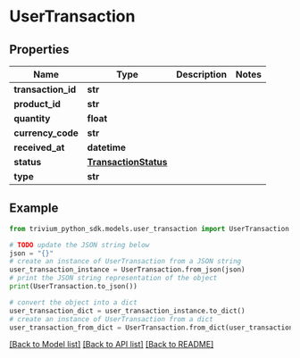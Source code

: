 # UserTransaction


## Properties

Name | Type | Description | Notes
------------ | ------------- | ------------- | -------------
**transaction_id** | **str** |  | 
**product_id** | **str** |  | 
**quantity** | **float** |  | 
**currency_code** | **str** |  | 
**received_at** | **datetime** |  | 
**status** | [**TransactionStatus**](TransactionStatus.md) |  | 
**type** | **str** |  | 

## Example

```python
from trivium_python_sdk.models.user_transaction import UserTransaction

# TODO update the JSON string below
json = "{}"
# create an instance of UserTransaction from a JSON string
user_transaction_instance = UserTransaction.from_json(json)
# print the JSON string representation of the object
print(UserTransaction.to_json())

# convert the object into a dict
user_transaction_dict = user_transaction_instance.to_dict()
# create an instance of UserTransaction from a dict
user_transaction_from_dict = UserTransaction.from_dict(user_transaction_dict)
```
[[Back to Model list]](../README.md#documentation-for-models) [[Back to API list]](../README.md#documentation-for-api-endpoints) [[Back to README]](../README.md)


